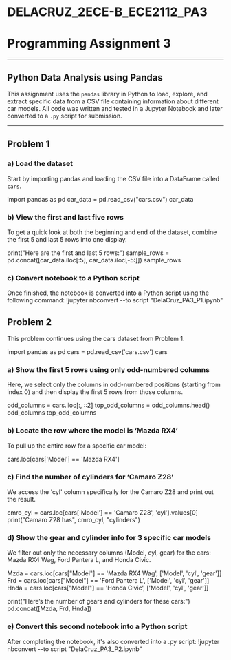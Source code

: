 # DELACRUZ_2ECE-B_ECE2112_PA3

# **Programming Assignment 3**  
---  
## **Python Data Analysis using Pandas**

This assignment uses the `pandas` library in Python to load, explore, and extract specific data from a CSV file containing information about different car models. All code was written and tested in a Jupyter Notebook and later converted to a `.py` script for submission.

---

## **Problem 1**

### **a) Load the dataset**
Start by importing pandas and loading the CSV file into a DataFrame called `cars`.

import pandas as pd
car_data = pd.read_csv("cars.csv")
car_data

### **b) View the first and last five rows**
To get a quick look at both the beginning and end of the dataset, combine the first 5 and last 5 rows into one display.

print("Here are the first and last 5 rows:")
sample_rows = pd.concat([car_data.iloc[:5], car_data.iloc[-5:]])
sample_rows

### **c) Convert notebook to a Python script**
Once finished, the notebook is converted into a Python script using the following command:
!jupyter nbconvert --to script "DelaCruz_PA3_P1.ipynb"

## **Problem 2**
This problem continues using the cars dataset from Problem 1.

import pandas as pd
cars = pd.read_csv('cars.csv')
cars

### **a) Show the first 5 rows using only odd-numbered columns**
Here, we select only the columns in odd-numbered positions (starting from index 0) and then display the first 5 rows from those columns.

odd_columns = cars.iloc[:, ::2]
top_odd_columns = odd_columns.head()
odd_columns
top_odd_columns

### **b) Locate the row where the model is ‘Mazda RX4’**
To pull up the entire row for a specific car model:

cars.loc[cars['Model'] == 'Mazda RX4']

### **c) Find the number of cylinders for ‘Camaro Z28’**
We access the 'cyl' column specifically for the Camaro Z28 and print out the result.

cmro_cyl = cars.loc[cars['Model'] == 'Camaro Z28', 'cyl'].values[0]
print("Camaro Z28 has", cmro_cyl, "cylinders")

### **d) Show the gear and cylinder info for 3 specific car models**
We filter out only the necessary columns (Model, cyl, gear) for the cars: Mazda RX4 Wag, Ford Pantera L, and Honda Civic.

Mzda = cars.loc[cars["Model"] == 'Mazda RX4 Wag', ['Model', 'cyl', 'gear']]
Frd = cars.loc[cars["Model"] == 'Ford Pantera L', ['Model', 'cyl', 'gear']]
Hnda = cars.loc[cars["Model"] == 'Honda Civic', ['Model', 'cyl', 'gear']]

print("Here’s the number of gears and cylinders for these cars:")
pd.concat([Mzda, Frd, Hnda])

### **e) Convert this second notebook into a Python script**
After completing the notebook, it's also converted into a .py script:
!jupyter nbconvert --to script "DelaCruz_PA3_P2.ipynb"
